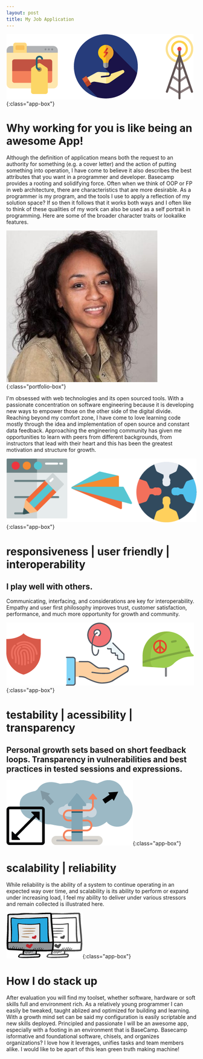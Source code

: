 ```yaml
---
layout: post
title: My Job Application
---
```


![appidea](/img/app1.png){:class="app-box"}

# Why working for you is like being an awesome App!


Although the definition of application means both the request to an authority for something (e.g. a cover letter) and the action of putting something into operation, I have come to believe it also describes the best attributes that you want in a programmer and developer.  Basecamp provides a rooting and solidifying force.  Often when we think of OOP or FP in web architecture, there are characteristics that are more desirable.  As a programmer is my program, and the tools I use to apply a reflection of my solution space?  If so then it follows that it works both ways and I often like to think of these qualities of my work can also be used as a self portrait in programming.  Here are some of the broader character traits or lookalike features.

![me](/img/me.jpg){:class="portfolio-box"}


I'm obsessed with web technologies and its open sourced tools. With a passionate concentration on software engineering because it is developing new ways to empower those on the other side of the digital divide. Reaching beyond my comfort zone, I have come to love learning code mostly through the idea and implementation of open source and constant data feedback. Approaching the engineering community has given me opportunities to learn with peers from different backgrounds, from instructors that lead with their heart and this has been the greatest motivation and structure for growth.




![responsiveness](/img/res_app.png){:class="app-box"}

# responsiveness | user friendly | interoperability

## I play well with others. 
Communicating, interfacing, and considerations are key for interoperability. Empathy and user first philosophy improves trust, customer satisfaction, performance, and much more opportunity for growth and community.


![secure](/img/secure.png){:class="app-box"}

# testability | acessibility | transparency

## Personal growth sets based on short feedback loops. Transparency in vulnerabilities and best practices in tested sessions and expressions. 

![scale](/img/scale_cloud.png){:class="app-box"}

# scalability | reliability


 While reliability is the ability of a system to continue operating in an expected way over time, and scalability is its ability to perform or expand under increasing load, I feel my ability to deliver under various stressors and remain collected is illustrated here.




![screen](/img/screen.png){:class="app-box"}

# How I do stack up
 
After evaluation you will find my toolset, whether software, hardware or soft skills full and environment rich.
As a relatively young programmer I can easily be tweaked, taught ablized and optimized for building and learning. With a growth mind set can be said my configuration is easily scriptable and new skills deployed.
Principled and passionate I will be an awesome app, especially with a footing in an environment that is BaseCamp. Basecamp isformative and foundational software, chisels, and organizes organizations? I love how it leverages, unifies tasks and team members alike. I would like to be apart of this lean green truth making machine!


